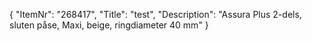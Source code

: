 {
  "ItemNr": "268417",
  "Title": "test",
  "Description": "Assura Plus 2-dels, sluten påse, Maxi, beige, ringdiameter 40 mm"
}